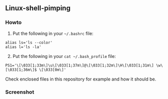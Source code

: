 ## Linux-shell-pimping

### Howto
1. Put the following in your `~/.bashrc` file:
```
alias ls='ls --color'
alias l='ls -la'
```

2. Put the following in your `cat ~/.bash_profile` file:
```
PS1='\[\033[1;33m\]\u\[\033[1;37m\]@\[\033[1;32m\]\H\[\033[1;31m\] \w\[\033[1;36m\]$ \[\033[0m\]'
```

Check enclosed files in this repository for example and how it should be.

### Screenshot

